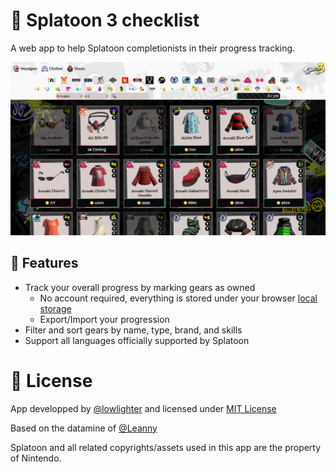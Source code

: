 # 🐙 Splatoon 3 checklist

A web app to help Splatoon completionists in their progress tracking.

![](/images/screenshot.png)

## 🦑 Features

- Track your overall progress by marking gears as owned
  - No account required, everything is stored under your browser [local storage](https://developer.mozilla.org/docs/Web/API/Window/localStorage)
  - Export/Import your progression
- Filter and sort gears by name, type, brand, and skills
- Support all languages officially supported by Splatoon

# 📜 License

App developped by [@lowlighter](https://github.com/lowlighter) and licensed under [MIT License](/LICENSE)

Based on the datamine of [@Leanny](https://github.com/Leanny)

Splatoon and all related copyrights/assets used in this app are the property of Nintendo.